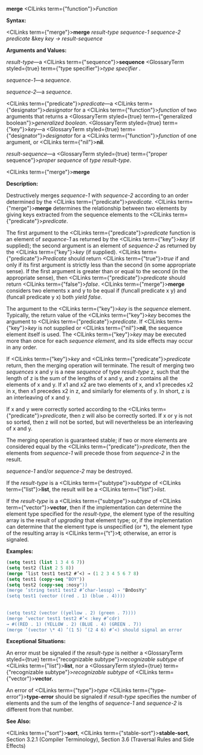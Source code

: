 **merge** <ClLinks  term={"function"}><i>Function</i></ClLinks> 



**Syntax:** 



<ClLinks  term={"merge"}><b>merge</b></ClLinks> *result-type sequence-1 sequence-2 predicate* &amp;key *key → result-sequence* 



**Arguments and Values:** 



*result-type*—a <ClLinks  term={"sequence"}><b>sequence</b></ClLinks> <GlossaryTerm styled={true} term={"type specifier"}><i>type specifier</i></GlossaryTerm> . 



*sequence-1*—a *sequence*. 



*sequence-2*—a *sequence*. 



<ClLinks  term={"predicate"}><i>predicate</i></ClLinks>—a <ClLinks  term={"designator"}><i>designator</i></ClLinks> for a <ClLinks  term={"function"}><i>function</i></ClLinks> of two arguments that returns a <GlossaryTerm styled={true} term={"generalized boolean"}><i>generalized boolean</i></GlossaryTerm>. <GlossaryTerm styled={true} term={"key"}><i>key</i></GlossaryTerm>—a <GlossaryTerm styled={true} term={"designator"}><i>designator</i></GlossaryTerm> for a <ClLinks  term={"function"}><i>function</i></ClLinks> of one argument, or <ClLinks  term={"nil"}><b>nil</b></ClLinks>. 



*result-sequence*—a <GlossaryTerm styled={true} term={"proper sequence"}><i>proper sequence</i></GlossaryTerm> of *type result-type*. 







 



 



<ClLinks  term={"merge"}><b>merge</b></ClLinks> 



**Description:** 



Destructively merges *sequence-1* with *sequence-2* according to an order determined by the <ClLinks  term={"predicate"}><i>predicate</i></ClLinks>. <ClLinks  term={"merge"}><b>merge</b></ClLinks> determines the relationship between two elements by giving keys extracted from the sequence elements to the <ClLinks  term={"predicate"}><i>predicate</i></ClLinks>. 



The first argument to the <ClLinks  term={"predicate"}><i>predicate</i></ClLinks> function is an element of *sequence-1* as returned by the <ClLinks  term={"key"}><i>key</i></ClLinks> (if supplied); the second argument is an element of *sequence-2* as returned by the <ClLinks  term={"key"}><i>key</i></ClLinks> (if supplied). <ClLinks  term={"predicate"}><i>Predicate</i></ClLinks> should return <ClLinks  term={"true"}><i>true</i></ClLinks> if and only if its first argument is strictly less than the second (in some appropriate sense). If the first argument is greater than or equal to the second (in the appropriate sense), then <ClLinks  term={"predicate"}><i>predicate</i></ClLinks> should return <ClLinks  term={"false"}><i>false</i></ClLinks>. <ClLinks  term={"merge"}><b>merge</b></ClLinks> considers two elements x and y to be equal if (funcall predicate x y) and (funcall predicate y x) both *yield false*. 



The argument to the <ClLinks  term={"key"}><i>key</i></ClLinks> is the *sequence* element. Typically, the return value of the <ClLinks  term={"key"}><i>key</i></ClLinks> becomes the argument to <ClLinks  term={"predicate"}><i>predicate</i></ClLinks>. If <ClLinks  term={"key"}><i>key</i></ClLinks> is not supplied or <ClLinks  term={"nil"}><b>nil</b></ClLinks>, the sequence element itself is used. The <ClLinks  term={"key"}><i>key</i></ClLinks> may be executed more than once for each *sequence element*, and its side effects may occur in any order. 



If <ClLinks  term={"key"}><i>key</i></ClLinks> and <ClLinks  term={"predicate"}><i>predicate</i></ClLinks> return, then the merging operation will terminate. The result of merging two *sequences* x and y is a new *sequence* of type *result-type* z, such that the length of z is the sum of the lengths of x and y, and z contains all the elements of x and y. If x1 and x2 are two elements of x, and x1 precedes x2 in x, then x1 precedes x2 in z, and similarly for elements of y. In short, z is an interleaving of x and y. 



If x and y were correctly sorted according to the <ClLinks  term={"predicate"}><i>predicate</i></ClLinks>, then z will also be correctly sorted. If x or y is not so sorted, then z will not be sorted, but will nevertheless be an interleaving of x and y. 



The merging operation is guaranteed stable; if two or more elements are considered equal by the <ClLinks  term={"predicate"}><i>predicate</i></ClLinks>, then the elements from *sequence-1* will precede those from *sequence-2* in the result. 



*sequence-1* and/or *sequence-2* may be destroyed. 



If the *result-type* is a <ClLinks  term={"subtype"}><i>subtype</i></ClLinks> of <ClLinks  term={"list"}><b>list</b></ClLinks>, the result will be a <ClLinks  term={"list"}><i>list</i></ClLinks>. 



If the *result-type* is a <ClLinks  term={"subtype"}><i>subtype</i></ClLinks> of <ClLinks  term={"vector"}><b>vector</b></ClLinks>, then if the implementation can determine the element type specified for the *result-type*, the element type of the resulting array is the result of *upgrading* that element type; or, if the implementation can determine that the element type is unspecified (or \*), the element type of the resulting array is <ClLinks  term={"t"}><b>t</b></ClLinks>; otherwise, an error is signaled. 



**Examples:**
```lisp
(setq test1 (list 1 3 4 6 7)) 
(setq test2 (list 2 5 8)) 
(merge ’list test1 test2 #’<) → (1 2 3 4 5 6 7 8) 
(setq test1 (copy-seq "BOY")) 
(setq test2 (copy-seq :nosy")) 
(merge ’string test1 test2 #’char-lessp) → "BnOosYy" 
(setq test1 (vector ((red . 1) (blue . 4)))) 
 
 
(setq test2 (vector ((yellow . 2) (green . 7)))) 
(merge ’vector test1 test2 #’< :key #’cdr) 
→ #((RED . 1) (YELLOW . 2) (BLUE . 4) (GREEN . 7)) 
(merge ’(vector \* 4) ’(1 5) ’(2 4 6) #’<) should signal an error 
```
**Exceptional Situations:** 



An error must be signaled if the *result-type* is neither a <GlossaryTerm styled={true} term={"recognizable subtype"}><i>recognizable subtype</i></GlossaryTerm> of <ClLinks  term={"list"}><b>list</b></ClLinks>, nor a <GlossaryTerm styled={true} term={"recognizable subtype"}><i>recognizable subtype</i></GlossaryTerm> of <ClLinks  term={"vector"}><b>vector</b></ClLinks>. 



An error of <ClLinks  term={"type"}><i>type</i></ClLinks> <ClLinks  term={"type-error"}><b>type-error</b></ClLinks> should be signaled if *result-type* specifies the number of elements and the sum of the lengths of *sequence-1* and *sequence-2* is different from that number. 



**See Also:** 



<ClLinks  term={"sort"}><b>sort</b></ClLinks>, <ClLinks  term={"stable-sort"}><b>stable-sort</b></ClLinks>, Section 3.2.1 (Compiler Terminology), Section 3.6 (Traversal Rules and Side Effects) 



